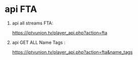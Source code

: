 # api FTA 
1. api all streams FTA:

    https://iptvunion.tv/player_api.php?action=fta
1. api GET ALL Name Tags :

    https://iptvunion.tv/player_api.php?action=fta&name_tags
